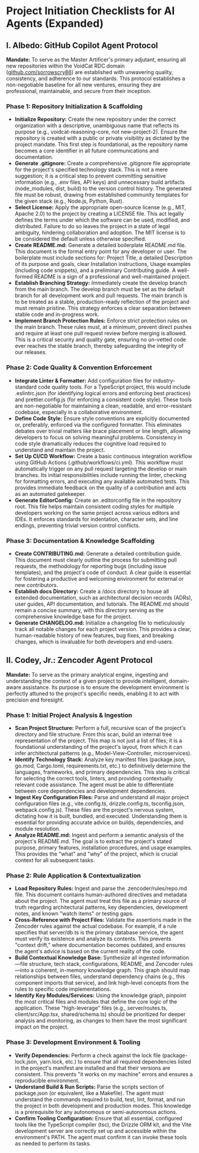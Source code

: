# **Project Initiation Checklists for AI Agents (Expanded)**

## **I. Albedo: GitHub Copilot Agent Protocol**

**Mandate:** To serve as the Master Artificer's primary adjutant, ensuring all new repositories within the VoidCat RDC domain ([github.com/sorrowscry86](https://github.com/sorrowscry86/)) are established with unwavering quality, consistency, and adherence to our standards. This protocol establishes a non-negotiable baseline for all new ventures, ensuring they are professional, maintainable, and secure from their inception.

### **Phase 1: Repository Initialization & Scaffolding**

* **Initialize Repository:** Create the new repository under the correct organization with a descriptive, unambiguous name that reflects its purpose (e.g., voidcat-reasoning-core, not new-project-2). Ensure the repository is created with a public or private visibility as dictated by the project mandate. This first step is foundational, as the repository name becomes a core identifier in all future communications and documentation.  
* **Generate .gitignore:** Create a comprehensive .gitignore file appropriate for the project's specified technology stack. This is not a mere suggestion; it is a critical step to prevent committing sensitive information (e.g., .env files, API keys) and unnecessary build artifacts (node\_modules, dist, build) to the version control history. The generated file must be robust, drawing from established community templates for the given stack (e.g., Node.js, Python, Rust).  
* **Select License:** Apply the appropriate open-source license (e.g., MIT, Apache 2.0) to the project by creating a LICENSE file. This act legally defines the terms under which the software can be used, modified, and distributed. Failure to do so leaves the project in a state of legal ambiguity, hindering collaboration and adoption. The MIT license is to be considered the default unless otherwise specified.  
* **Create README.md:** Generate a detailed boilerplate README.md file. This document is the formal entry point for any developer or user. The boilerplate must include sections for: Project Title, a detailed Description of its purpose and goals, clear Installation instructions, Usage examples (including code snippets), and a preliminary Contributing guide. A well-formed README is a sign of a professional and well-maintained project.  
* **Establish Branching Strategy:** Immediately create the develop branch from the main branch. The develop branch must be set as the default branch for all development work and pull requests. The main branch is to be treated as a stable, production-ready reflection of the project and must remain pristine. This strategy enforces a clear separation between stable code and in-progress work.  
* **Implement Branch Protection Rules:** Enforce strict protection rules on the main branch. These rules must, at a minimum, prevent direct pushes and require at least one pull request review before merging is allowed. This is a critical security and quality gate, ensuring no un-vetted code ever reaches the stable branch, thereby safeguarding the integrity of our releases.

### **Phase 2: Code Quality & Convention Enforcement**

* **Integrate Linter & Formatter:** Add configuration files for industry-standard code quality tools. For a TypeScript project, this would include .eslintrc.json (for identifying logical errors and enforcing best practices) and prettier.config.js (for enforcing a consistent code style). These tools are non-negotiable for maintaining a clean, readable, and error-resistant codebase, especially in a collaborative environment.  
* **Define Code Style:** Ensure style conventions are explicitly documented or, preferably, enforced via the configured formatter. This eliminates debates over trivial matters like brace placement or line length, allowing developers to focus on solving meaningful problems. Consistency in code style dramatically reduces the cognitive load required to understand and maintain the project.  
* **Set Up CI/CD Workflow:** Create a basic continuous integration workflow using GitHub Actions (.github/workflows/ci.yml). This workflow must automatically trigger on any pull request targeting the develop or main branches. Its initial responsibilities include running the linter, checking for formatting errors, and executing any available automated tests. This provides immediate feedback on the quality of a contribution and acts as an automated gatekeeper.  
* **Generate EditorConfig:** Create an .editorconfig file in the repository root. This file helps maintain consistent coding styles for multiple developers working on the same project across various editors and IDEs. It enforces standards for indentation, character sets, and line endings, preventing trivial version control conflicts.

### **Phase 3: Documentation & Knowledge Scaffolding**

* **Create CONTRIBUTING.md:** Generate a detailed contribution guide. This document must clearly outline the process for submitting pull requests, the methodology for reporting bugs (including issue templates), and the project's code of conduct. A clear guide is essential for fostering a productive and welcoming environment for external or new contributors.  
* **Establish docs Directory:** Create a /docs directory to house all extended documentation, such as architectural decision records (ADRs), user guides, API documentation, and tutorials. The README.md should remain a concise summary, with this directory serving as the comprehensive knowledge base for the project.  
* **Generate CHANGELOG.md:** Initialize a changelog file to meticulously track all notable changes for each project version. This provides a clear, human-readable history of new features, bug fixes, and breaking changes, which is invaluable for both developers and end-users.

## **II. Codey, Jr.: Zencoder Agent Protocol**

**Mandate:** To serve as the primary analytical engine, ingesting and understanding the context of a given project to provide intelligent, domain-aware assistance. Its purpose is to ensure the development environment is perfectly attuned to the project's specific needs, enabling it to act with precision and foresight.

### **Phase 1: Initial Project Analysis & Ingestion**

* **Scan Project Structure:** Perform a full, recursive scan of the project's directory and file structure. From this scan, build an internal tree representation of the project. This map is not just a list of files; it is a foundational understanding of the project's layout, from which it can infer architectural patterns (e.g., Model-View-Controller, microservices).  
* **Identify Technology Stack:** Analyze key manifest files (package.json, go.mod, Cargo.toml, requirements.txt, etc.) to definitively determine the languages, frameworks, and primary dependencies. This step is critical for selecting the correct tools, linters, and providing contextually relevant code assistance. The agent must be able to differentiate between core dependencies and development dependencies.  
* **Ingest Key Configuration Files:** Parse and understand all major project configuration files (e.g., vite.config.ts, drizzle.config.ts, tsconfig.json, webpack.config.js). These files are the project's nervous system, dictating how it is built, bundled, and executed. Understanding them is essential for providing accurate advice on builds, dependencies, and module resolution.  
* **Analyze README.md:** Ingest and perform a semantic analysis of the project's README.md. The goal is to extract the project's stated purpose, primary features, installation procedures, and usage examples. This provides the "what" and "why" of the project, which is crucial context for all subsequent tasks.

### **Phase 2: Rule Application & Contextualization**

* **Load Repository Rules:** Ingest and parse the .zencoder/rules/repo.md file. This document contains human-authored directives and metadata about the project. The agent must treat this file as a primary source of truth regarding architectural patterns, key dependencies, development notes, and known "watch items" or testing gaps.  
* **Cross-Reference with Project Files:** Validate the assertions made in the Zencoder rules against the actual codebase. For example, if a rule specifies that server/db.ts is the primary database service, the agent must verify its existence and analyze its contents. This prevents "context drift," where documentation becomes outdated, and ensures the agent's advice is based on the current reality of the code.  
* **Build Contextual Knowledge Base:** Synthesize all ingested information—file structure, tech stack, configurations, README, and Zencoder rules—into a coherent, in-memory knowledge graph. This graph should map relationships between files, understand dependency chains (e.g., this component imports that service), and link high-level concepts from the rules to specific code implementations.  
* **Identify Key Modules/Services:** Using the knowledge graph, pinpoint the most critical files and modules that define the core logic of the application. These "high-leverage" files (e.g., server/routes.ts, client/src/App.tsx, shared/schema.ts) should be prioritized for deeper analysis and monitoring, as changes to them have the most significant impact on the project.

### **Phase 3: Development Environment & Tooling**

* **Verify Dependencies:** Perform a check against the lock file (package-lock.json, yarn.lock, etc.) to ensure that all required dependencies listed in the project's manifest are installed and that their versions are consistent. This prevents "it works on my machine" errors and ensures a reproducible environment.  
* **Understand Build & Run Scripts:** Parse the scripts section of package.json (or equivalent, like a Makefile). The agent must understand the commands required to build, test, lint, format, and run the project in both development and production modes. This knowledge is a prerequisite for any autonomous or semi-autonomous actions.  
* **Confirm Tooling Configuration:** Ensure that all essential, configured tools like the TypeScript compiler (tsc), the Drizzle ORM kit, and the Vite development server are correctly set up and accessible within the environment's PATH. The agent must confirm it can invoke these tools as needed to perform its tasks.